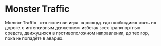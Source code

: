 # Monster Traffic
Monster Traffic - это гоночная игра на рекорд, где необходимо ехать по дороге, с интенсивным движением, избегая всех транспортных средств, движущихся в противоположном направлении, до тех пор, пока не попадёте в аварию.
